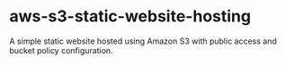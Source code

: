# aws-s3-static-website-hosting
A simple static website hosted using Amazon S3 with public access and bucket policy configuration.
